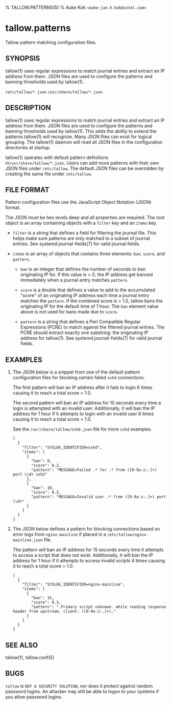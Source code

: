 % TALLOW.PATTERNS(5)
% Auke Kok `<auke-jan.h.kok@intel.com>`

# tallow.patterns

Tallow pattern matching configuration files.


## SYNOPSIS

tallow(1) uses regular expressions to match journal entries and extract an IP
address from them. JSON files are used to configure the patterns and banning
thresholds used by tallow(1).

`/etc/tallow/*.json`
`/usr/share/tallow/*.json`


## DESCRIPTION

tallow(1) uses regular expressions to match journal entries and extract an IP
address from them. JSON files are used to configure the patterns and banning
thresholds used by tallow(1). This adds the ability to extend the patterns
tallow(1) will recognize. Many JSON files can exist for logical grouping. The
tallow(1) daemon will read all JSON files in the configuration directories at
startup.

tallow(1) operates with default pattern definitions
in`/usr/share/tallow/*.json`. Users can add more patterns with their own JSON
files under `/etc/tallow`. The default JSON files can be overridden by creating
the same file under `/etc/tallow`.


## FILE FORMAT

Pattern configuration files use the JavaScript Object Notation (JSON) format.

The JSON must be two levels deep and all properties are required. The root
object is an array containing objects with a `filter` key and an `items` key.

* `filter` is a string that defines a field for filtering the journal file.
  This helps make sure patterns are only matched to a subset of journal
  entries. See systemd.journal-fields(7) for valid journal fields.

* `items` is an array of objects that contains three elements: `ban`, `score`,
  and `pattern`.

   * `ban` is an integer that defines the number of seconds to ban originating
     IP for. If this value is > 0, the IP address get banned immediately when a
     journal entry matches `pattern`.

   * `score` is a double that defines a value to add to the accumulated "score"
     of an originating IP address each time a journal entry matches
     the `pattern`. If the combined score is > 1.0, tallow bans the originating
     IP for the default time of 1 hour. The `ban` element value above is not
     used for bans made due to `score`.

   * `pattern` is a string that defines a Perl Compatible Regular Expressions
     (PCRE) to match against the filtered journal entries. The PCRE should
     extract exactly one substring: the originating IP address for tallow(1).
     See systemd.journal-fields(7) for valid journal fields.


## EXAMPLES

1. The JSON below is a snippet from one of the default pattern configuration
   files for blocking certain failed `sshd` connections.

   The first pattern will ban an IP address after it fails to login 6 times
   causing it to reach a total score > 1.0.

   The second pattern will ban an IP address for 10 seconds every time a login is
   attempted with an invalid user. Additionally, it will ban the IP address for
   1 hour if it attempts to login with an invalid user 6 times causing it to
   reach a total score > 1.0.

   See the `/usr/share/tallow/sshd.json` file for more `sshd` examples.

   ```
   [
     {
       "filter": "SYSLOG_IDENTIFIER=sshd",
       "items": [
         {
           "ban": 0,
           "score": 0.2,
           "pattern": "MESSAGE=Failed .* for .* from ([0-9a-z:.]+) port \\d+ ssh2"
         },
         {
           "ban": 10,
           "score": 0.2,
           "pattern": "MESSAGE=Invalid user .* from ([0-9a-z:.]+) port \\d+"
         }
       ]
     }
   ]
   ```



2. The JSON below defines a pattern for blocking connections based on error logs
   from `nginx-mainline` if placed in a `/etc/tallow/nginx-mainline.json` file.

   The pattern will ban an IP address for 15 seconds every time it attempts to
   access a script that does not exist. Additionally, it will ban the IP
   address for 1 hour if it attempts to access invalid scripts 4 times causing
   it to reach a total score > 1.0.

   ```
   [
     {
       "filter": "SYSLOG_IDENTIFIER=nginx-mainline",
       "items": [
         {
           "ban": 15,
           "score": 0.3,
           "pattern": ".Primary script unknown. while reading response header from upstream, client: ([0-9a-z:.]+),"
         }
       ]
     }
   ]
   ```


## SEE ALSO

tallow(1), tallow.conf(5)


## BUGS

`tallow` is `NOT A SECURITY SOLUTION`, nor does it protect against random
password logins. An attacker may still be able to logon to your systems if you
allow password logins.
